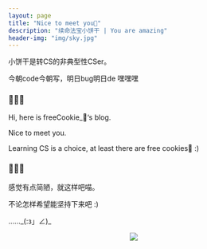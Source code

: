 ```yaml
---
layout: page
title: "Nice to meet you🍪"
description: "续命法宝小饼干 | You are amazing"
header-img: "img/sky.jpg"
---
```


小饼干是转CS的非典型性CSer。

今朝code今朝写，明日bug明日de 嘿嘿嘿

### 🍪🍪🍪

Hi, here is freeCookie_🍪‘s blog.

Nice to meet you. 

Learning CS is a choice, at least there are free cookies🍪 :)

### 🍪🍪🍪

感觉有点简陋，就这样吧喵。

不论怎样希望能坚持下来吧 :)

…..._(:з」∠)\_

<center>
    <p><img src="https://raw.githubusercontent.com/YijiaJin/Plot/master/WechatIMG1.jpeg"></p>
</center>









